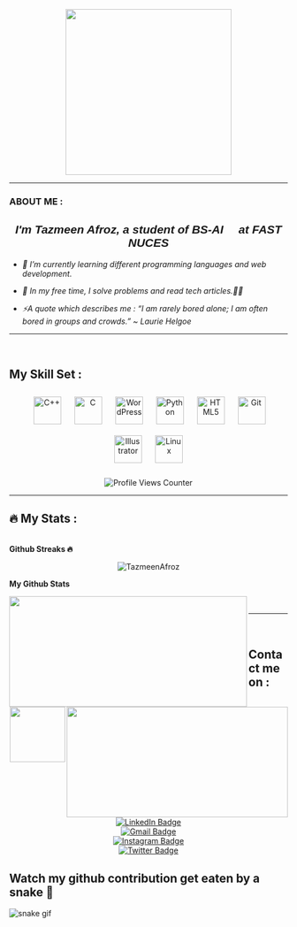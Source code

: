 
<div id="header" align="center">
  
  <img src="https://media.giphy.com/media/2IudUHdI075HL02Pkk/giphy.gif" width="300"/>
  <br>
 
</div>
 
---

### ABOUT ME :
<head>
  <link href="https://fonts.googleapis.com/css?family=Oswald&display=swap" rel="stylesheet">
</head>

<div align="center">
  <h2 style="font-family: 'Oswald', sans-serif; font-weight: bold; font-style: italic ;">I'm Tazmeen Afroz, a student of BS-AI 🤖 at FAST NUCES</h2>
</div>



  

- *🌱 I’m currently learning different programming languages and web development.*  
 
- *📕 In my free time, I solve problems and read tech articles.👩‍💻*  
  

- *⚡A quote which describes  me : “I am rarely bored alone; I am often bored in groups and crowds.”  ~ Laurie Helgoe*  
    
 
---
<br/>  

## My Skill Set  :


<div align="center">  
<a href="https://getbootstrap.com/docs/3.4/javascript/" target="_blank"><img style="margin: 0px" src="https://profilinator.rishav.dev/skills-assets/bootstrap-plain.svg" alt="Bootstrap" height="0" /></a>  
<a href="https://www.cplusplus.com/" target="_blank"><img style="margin: 10px" src="https://profilinator.rishav.dev/skills-assets/cplusplus-original.svg" alt="C++" height="50" /></a>  
<a href="https://www.cprogramming.com/" target="_blank"><img style="margin: 10px" src="https://profilinator.rishav.dev/skills-assets/c-original.svg" alt="C" height="50" /></a>  
<a href="https://wordpress.com/" target="_blank"><img style="margin: 10px" src="https://profilinator.rishav.dev/skills-assets/wordpress.png" alt="WordPress" height="50" /></a>  
<a href="https://www.python.org/" target="_blank"><img style="margin: 10px" src="https://profilinator.rishav.dev/skills-assets/python-original.svg" alt="Python" height="50" /></a>  
<a href="https://en.wikipedia.org/wiki/HTML5" target="_blank"><img style="margin: 10px" src="https://profilinator.rishav.dev/skills-assets/html5-original-wordmark.svg" alt="HTML5" height="50" /></a>  
<a href="https://github.com/" target="_blank"><img style="margin: 10px" src="https://profilinator.rishav.dev/skills-assets/git-scm-icon.svg" alt="Git" height="50" /></a>  
<a href="https://www.adobe.com/in/products/illustrator.html" target="_blank"><img style="margin: 10px" src="https://profilinator.rishav.dev/skills-assets/adobe_illustrator-icon.svg" alt="Illustrator" height="50" /></a>  
<a href="https://www.linux.org/" target="_blank"><img style="margin: 10px" src="https://profilinator.rishav.dev/skills-assets/linux-original.svg" alt="Linux" height="50" /></a>  
</div>  
<br/> 

<div align="center">
  <img src="https://komarev.com/ghpvc/?username=TazmeenAfroz&style=flat-square&color=1fd1f9&label=Profile%20views%20counter" alt="Profile Views Counter" />
</div>

---
## :fire: My Stats :

<br><b>Github Streaks 🔥</b>
<p align="center"><img src="https://github-readme-streak-stats.herokuapp.com/?user=TazmeenAfroz&theme=black-ice&hide_border=true&stroke=ffffff&background=90,1fd1f9,b621fe&ring=ffffff&fire=ffffff&currStreakLabel=ffffff&dates=ffffff&title_color=fff&text_color=ffffff" alt="TazmeenAfroz" /></p>






<b>My Github Stats</b>

<a href="https://github-readme-stats.vercel.app/api?username=TazmeenAfroz&count_private=true&show_icons=true&theme=chartreuse-dark">
  <img align="left" src="https://github-readme-stats.vercel.app/api?username=TazmeenAfroz&bg_color=90,1fd1f9,b621fe&title_color=fff&text_color=fff" style="width: 430px; height: 200px; />
</a>


<a href="https://github.com/TazmeenAfroz">
  <img align="right" src="https://github-readme-stats.vercel.app/api/top-langs/?username=TazmeenAfroz&bg_color=90,1fd1f9,b621fe&title_color=fff&text_color=fff&layout=compact" style="width: 400px; height: 200px;" />
</a>

<br>

---

<br>

 ## Contact me on :
 <div align = "center">
   <img src="https://media.giphy.com/media/RgavM7PsMNjccqgqfu/giphy.gif"  width="100"/>
  </div>

<div id="badges" align="center">
  <div class="badge linkedin">
    <a href="https://www.linkedin.com/in/tazmeen-afroz/">
      <img src="https://img.shields.io/badge/LinkedIn-white?style=for-the-badge&logo=linkedin&logoColor=blue" alt="LinkedIn Badge"/>
    </a>
  </div>
  <div class="badge gmail">
    <a href="mailto:tazmeenafroz@gmail.com">
      <img src="https://img.shields.io/badge/-Gmail-white?style=for-the-badge&logo=gmail&logoColor=red" alt="Gmail Badge"/>
    </a>
  </div>
  <div class="badge instagram">
    <a href="https://www.instagram.com/tazmeen_afroz/">
      <img src="https://img.shields.io/badge/Instagram-white?style=for-the-badge&logo=instagram&logoColor=pink" alt="Instagram Badge"/>
    </a>
  </div>
  <div class="badge twitter">
    <a href="https://twitter.com/tazmeen_afroz">
      <img src="https://img.shields.io/badge/Twitter-white?style=for-the-badge&logo=twitter&logoColor=blue" alt="Twitter Badge"/>
    </a>
  </div>
</div>



<div>
  <h2>Watch my github contribution get eaten by a snake 🐍 </h2>
  
  ![snake gif](https://github.com/TazmeenAfroz/TazmeenAfroz/blob/output/github-contribution-grid-snake.gif)
  
  </div>
